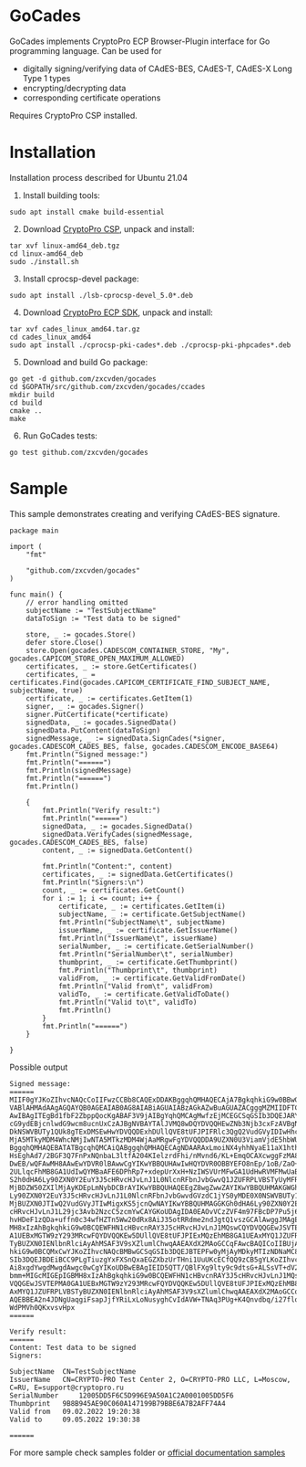 GoCades
===

GoCades implements CryptoPro ECP Browser-Plugin interface for Go programming language.
Can be used for
- digitally signing/verifying data of CAdES-BES, CAdES-T, CAdES-X Long Type 1 types
- encrypting/decrypting data
- corresponding certificate operations

Requires CryptoPro CSP installed.

# Installation

Installation process described for Ubuntu 21.04
1. Install building tools:
```
sudo apt install cmake build-essential
```
2. Download [CryptoPro CSP](https://cryptopro.ru/products/csp/downloads), unpack and install:
```
tar xvf linux-amd64_deb.tgz
cd linux-amd64_deb
sudo ./install.sh
```
3. Install cprocsp-devel package:
```
sudo apt install ./lsb-cprocsp-devel_5.0*.deb
```
4. Download [CryptoPro ECP SDK](https://cryptopro.ru/products/cades/downloads), unpack and install:
```
tar xvf cades_linux_amd64.tar.gz
cd cades_linux_amd64
sudo apt install ./cprocsp-pki-cades*.deb ./cprocsp-pki-phpcades*.deb
```
5. Download and build Go package:
```
go get -d github.com/zxcvden/gocades
cd $GOPATH/src/github.com/zxcvden/gocades/ccades
mkdir build
cd build
cmake ..
make
```
6. Run GoCades tests:
```
go test github.com/zxcvden/gocades
```

# Sample
This sample demonstrates creating and verifying CAdES-BES signature. 
```
package main

import (
	"fmt"

	"github.com/zxcvden/gocades"
)

func main() {
	// error handling omitted
	subjectName := "TestSubjectName"
	dataToSign := "Test data to be signed"

	store, _ := gocades.Store()
	defer store.Close()
	store.Open(gocades.CADESCOM_CONTAINER_STORE, "My", gocades.CAPICOM_STORE_OPEN_MAXIMUM_ALLOWED)
	certificates, _ := store.GetCertificates()
	certificates, _ = certificates.Find(gocades.CAPICOM_CERTIFICATE_FIND_SUBJECT_NAME, subjectName, true)
	certificate, _ := certificates.GetItem(1)
	signer, _ := gocades.Signer()
	signer.PutCertificate(*certificate)
	signedData, _ := gocades.SignedData()
	signedData.PutContent(dataToSign)
	signedMessage, _ := signedData.SignCades(*signer, gocades.CADESCOM_CADES_BES, false, gocades.CADESCOM_ENCODE_BASE64)
	fmt.Println("Signed message:")
	fmt.Println("======")
	fmt.Println(signedMessage)
	fmt.Println("======")
	fmt.Println()

	{
		fmt.Println("Verify result:")
		fmt.Println("======")
		signedData, _ := gocades.SignedData()
		signedData.VerifyCades(signedMessage, gocades.CADESCOM_CADES_BES, false)
		content, _ := signedData.GetContent()

		fmt.Println("Content:", content)
		certificates, _ := signedData.GetCertificates()
		fmt.Println("Signers:\n")
		count, _ := certificates.GetCount()
		for i := 1; i <= count; i++ {
			certificate, _ := certificates.GetItem(i)
			subjectName, _ := certificate.GetSubjectName()
			fmt.Println("SubjectName\t", subjectName)
			issuerName, _ := certificate.GetIssuerName()
			fmt.Println("IssuerName\t", issuerName)
			serialNumber, _ := certificate.GetSerialNumber()
			fmt.Println("SerialNumber\t", serialNumber)
			thumbprint, _ := certificate.GetThumbprint()
			fmt.Println("Thumbprint\t", thumbprint)
			validFrom, _ := certificate.GetValidFromDate()
			fmt.Println("Valid from\t", validFrom)
			validTo, _ := certificate.GetValidToDate()
			fmt.Println("Valid to\t", validTo)
			fmt.Println()
		}
		fmt.Println("======")
	}

}
```

Possible output
```
Signed message:
======
MIIF0gYJKoZIhvcNAQcCoIIFwzCCBb8CAQExDDAKBggqhQMHAQECAjA7BgkqhkiG9w0BBwGgLgQs
VABlAHMAdAAgAGQAYQB0AGEAIAB0AG8AIABiAGUAIABzAGkAZwBuAGUAZACgggMZMIIDFTCCAsSg
AwIBAgITEgBd1fbF2ZbppQocKgABAF3V9jAIBgYqhQMCAgMwfzEjMCEGCSqGSIb3DQEJARYUc3Vw
cG9ydEBjcnlwdG9wcm8ucnUxCzAJBgNVBAYTAlJVMQ8wDQYDVQQHEwZNb3Njb3cxFzAVBgNVBAoT
DkNSWVBUTy1QUk8gTExDMSEwHwYDVQQDExhDUllQVE8tUFJPIFRlc3QgQ2VudGVyIDIwHhcNMjIw
MjA5MTkyMDM4WhcNMjIwNTA5MTkzMDM4WjAaMRgwFgYDVQQDDA9UZXN0U3ViamVjdE5hbWUwZjAf
BggqhQMHAQEBATATBgcqhQMCAiQABggqhQMHAQECAgNDAARAxLmoiNX4yhhNyaE11aX1hthQi6NC
HsEghAd7/2BGF3Q7FnPxNQnbaL3ltfA204KIelzrdFhi/nMvnd6/KL+EmqOCAXcwggFzMA8GA1Ud
DwEB/wQFAwMH8AAwEwYDVR0lBAwwCgYIKwYBBQUHAwIwHQYDVR0OBBYEFO8nEp/1oB/ZaO+lsGer
2ULlqcFhMB8GA1UdIwQYMBaAFE6DPhRp7+xdepUrXxH+NzIWSVUrMFwGA1UdHwRVMFMwUaBPoE2G
S2h0dHA6Ly90ZXN0Y2EuY3J5cHRvcHJvLnJ1L0NlcnRFbnJvbGwvQ1JZUFRPLVBSTyUyMFRlc3Ql
MjBDZW50ZXIlMjAyKDEpLmNybDCBrAYIKwYBBQUHAQEEgZ8wgZwwZAYIKwYBBQUHMAKGWGh0dHA6
Ly90ZXN0Y2EuY3J5cHRvcHJvLnJ1L0NlcnRFbnJvbGwvdGVzdC1jYS0yMDE0X0NSWVBUTy1QUk8l
MjBUZXN0JTIwQ2VudGVyJTIwMigxKS5jcnQwNAYIKwYBBQUHMAGGKGh0dHA6Ly90ZXN0Y2EuY3J5
cHRvcHJvLnJ1L29jc3Avb2NzcC5zcmYwCAYGKoUDAgIDA0EAOvVCzZVF4m97FBcDP7Pu5j64hw9R
hvHDeF1zQDa+uffn0c34wfHZTn5Ww20dRx8AiJ35otRRdme2ndJgtQ1vszGCAlAwggJMAgEBMIGW
MH8xIzAhBgkqhkiG9w0BCQEWFHN1cHBvcnRAY3J5cHRvcHJvLnJ1MQswCQYDVQQGEwJSVTEPMA0G
A1UEBxMGTW9zY293MRcwFQYDVQQKEw5DUllQVE8tUFJPIExMQzEhMB8GA1UEAxMYQ1JZUFRPLVBS
TyBUZXN0IENlbnRlciAyAhMSAF3V9sXZlumlChwqAAEAXdX2MAoGCCqFAwcBAQICoIIBUjAYBgkq
hkiG9w0BCQMxCwYJKoZIhvcNAQcBMBwGCSqGSIb3DQEJBTEPFw0yMjAyMDkyMTIzNDNaMC8GCSqG
SIb3DQEJBDEiBCC9PLgTiuzgYxFXSnQxaEGZXbzUrTHni1UuUKcECfQQ9zCB5gYLKoZIhvcNAQkQ
Ai8xgdYwgdMwgdAwgc0wCgYIKoUDBwEBAgIEID5QTT/QBlFXg9lty9c9dtsG+ALSsVT+dV2Q0IC5
bmm+MIGcMIGEpIGBMH8xIzAhBgkqhkiG9w0BCQEWFHN1cHBvcnRAY3J5cHRvcHJvLnJ1MQswCQYD
VQQGEwJSVTEPMA0GA1UEBxMGTW9zY293MRcwFQYDVQQKEw5DUllQVE8tUFJPIExMQzEhMB8GA1UE
AxMYQ1JZUFRPLVBSTyBUZXN0IENlbnRlciAyAhMSAF3V9sXZlumlChwqAAEAXdX2MAoGCCqFAwcB
AQEBBEA2n4JDNgUaqgiFsapJjfYRiLxLoNusyghCvIdAVW+TNAq3PUg+K4Qnvdbq/i27floeaqOH
WdPMVh0QKxvsvHpx
======

Verify result:
======
Content: Test data to be signed
Signers:

SubjectName	 CN=TestSubjectName
IssuerName	 CN=CRYPTO-PRO Test Center 2, O=CRYPTO-PRO LLC, L=Moscow, C=RU, E=support@cryptopro.ru
SerialNumber	 12005DD5F6C5D996E9A50A1C2A0001005DD5F6
Thumbprint	 9B8B945AE90C060A147199B79BBE6A7B2AFF74A4
Valid from	 09.02.2022 19:20:38
Valid to	 09.05.2022 19:30:38

======
```

For more sample check samples folder or [official documentation samples](https://docs.cryptopro.ru/cades/plugin/plugin-samples)
